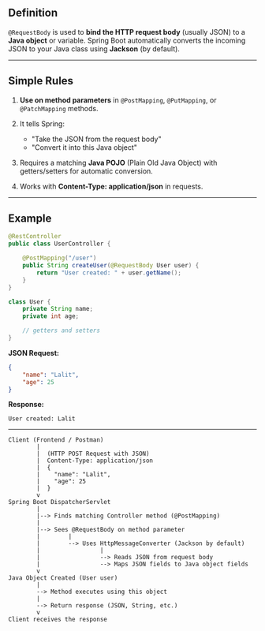## **Definition**

`@RequestBody` is used to **bind the HTTP request body** (usually JSON) to a **Java object** or variable.
Spring Boot automatically converts the incoming JSON to your Java class using **Jackson** (by default).

---

## **Simple Rules**

1. **Use on method parameters** in `@PostMapping`, `@PutMapping`, or `@PatchMapping` methods.
2. It tells Spring:

   * "Take the JSON from the request body"
   * "Convert it into this Java object"
3. Requires a matching **Java POJO** (Plain Old Java Object) with getters/setters for automatic conversion.
4. Works with **Content-Type: application/json** in requests.

---

## **Example**

```java
@RestController
public class UserController {

    @PostMapping("/user")
    public String createUser(@RequestBody User user) {
        return "User created: " + user.getName();
    }
}

class User {
    private String name;
    private int age;

    // getters and setters
}
```

**JSON Request:**

```json
{
    "name": "Lalit",
    "age": 25
}
```

**Response:**

```
User created: Lalit
```

---
```
Client (Frontend / Postman)
        |
        |  (HTTP POST Request with JSON)
        |  Content-Type: application/json
        |  {
        |    "name": "Lalit",
        |    "age": 25
        |  }
        v
Spring Boot DispatcherServlet
        |
        |--> Finds matching Controller method (@PostMapping)
        |
        |--> Sees @RequestBody on method parameter
        |        |
        |        --> Uses HttpMessageConverter (Jackson by default)
        |                 |
        |                 --> Reads JSON from request body
        |                 --> Maps JSON fields to Java object fields
        v
Java Object Created (User user)
        |
        --> Method executes using this object
        |
        --> Return response (JSON, String, etc.)
        v
Client receives the response
```
